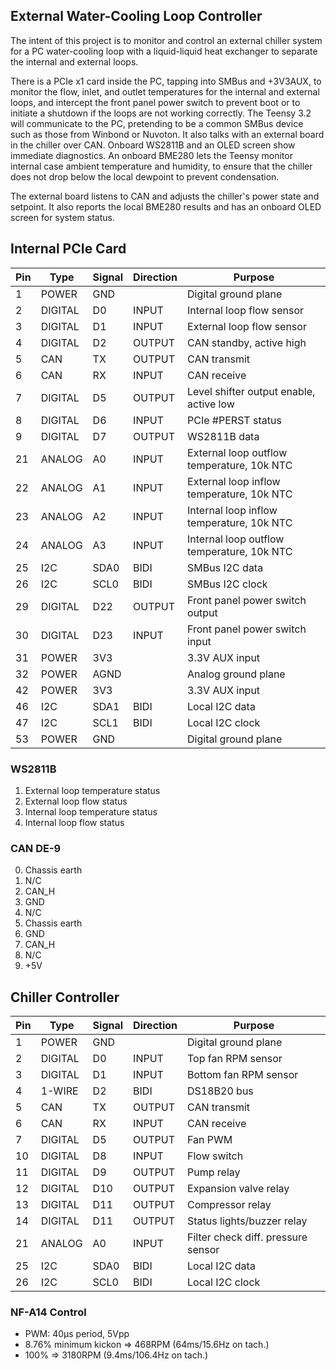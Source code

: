 External Water-Cooling Loop Controller
--------------------------------------

The intent of this project is to monitor and control an external chiller system for a PC water-cooling loop with a liquid-liquid heat exchanger to separate the internal and external loops.

There is a PCIe x1 card inside the PC, tapping into SMBus and +3V3AUX, to monitor the flow, inlet, and outlet temperatures for the internal and external loops, and intercept the front panel power switch to prevent boot or to initiate a shutdown if the loops are not working correctly. The Teensy 3.2 will communicate to the PC, pretending to be a common SMBus device such as those from Winbond or Nuvoton. It also talks with an external board in the chiller over CAN. Onboard WS2811B and an OLED screen show immediate diagnostics. An onboard BME280 lets the Teensy monitor internal case ambient temperature and humidity, to ensure that the chiller does not drop below the local dewpoint to prevent condensation.

The external board listens to CAN and adjusts the chiller's power state and setpoint. It also reports the local BME280 results and has an onboard OLED screen for system status.

## Internal PCIe Card

| Pin | Type    | Signal | Direction | Purpose                                      |
| --- | ------- | ------ | --------- | -------------------------------------------- |
| 1   | POWER   | GND    |           | Digital   ground plane                       |
| 2   | DIGITAL | D0     | INPUT     | Internal loop flow sensor                    |
| 3   | DIGITAL | D1     | INPUT     | External   loop flow sensor                  |
| 4   | DIGITAL | D2     | OUTPUT    | CAN standby, active high                     |
| 5   | CAN     | TX     | OUTPUT    | CAN   transmit                               |
| 6   | CAN     | RX     | INPUT     | CAN receive                                  |
| 7   | DIGITAL | D5     | OUTPUT    | Level   shifter output enable, active low    |
| 8   | DIGITAL | D6     | INPUT     | PCIe #PERST status                           |
| 9   | DIGITAL | D7     | OUTPUT    | WS2811B   data                               |
| 21  | ANALOG  | A0     | INPUT     | External loop outflow temperature, 10k   NTC |
| 22  | ANALOG  | A1     | INPUT     | External   loop inflow temperature, 10k NTC  |
| 23  | ANALOG  | A2     | INPUT     | Internal loop inflow temperature, 10k   NTC  |
| 24  | ANALOG  | A3     | INPUT     | Internal   loop outflow temperature, 10k NTC |
| 25  | I2C     | SDA0   | BIDI      | SMBus I2C data                               |
| 26  | I2C     | SCL0   | BIDI      | SMBus   I2C clock                            |
| 29  | DIGITAL | D22    | OUTPUT    | Front panel power switch output              |
| 30  | DIGITAL | D23    | INPUT     | Front   panel power switch input             |
| 31  | POWER   | 3V3    |           | 3.3V AUX input                               |
| 32  | POWER   | AGND   |           | Analog   ground plane                        |
| 42  | POWER   | 3V3    |           | 3.3V AUX input                               |
| 46  | I2C     | SDA1   | BIDI      | Local   I2C data                             |
| 47  | I2C     | SCL1   | BIDI      | Local I2C clock                              |
| 53  | POWER   | GND    |           | Digital   ground plane                       |

### WS2811B

1. External loop temperature status
2. External loop flow status
3. Internal loop temperature status
4. Internal loop flow status

### CAN DE-9

0. Chassis earth
1. N/C
2. CAN_H
3. GND
4. N/C
5. Chassis earth
6. GND
7. CAN_H
8. N/C
9. +5V

## Chiller Controller

| Pin | Type    | Signal | Direction | Purpose                                      |
| --- | ------- | ------ | --------- | -------------------------------------------- |
| 1   | POWER   | GND    |           | Digital   ground plane                       |
| 2   | DIGITAL | D0     | INPUT     | Top fan RPM sensor                           |
| 3   | DIGITAL | D1     | INPUT     | Bottom fan RPM sensor                        |
| 4   | 1-WIRE  | D2     | BIDI      | DS18B20 bus                                  |
| 5   | CAN     | TX     | OUTPUT    | CAN   transmit                               |
| 6   | CAN     | RX     | INPUT     | CAN receive                                  |
| 7   | DIGITAL | D5     | OUTPUT    | Fan PWM                                      |
| 10  | DIGITAL | D8     | INPUT     | Flow switch                                  |
| 11  | DIGITAL | D9     | OUTPUT    | Pump relay                                   |
| 12  | DIGITAL | D10    | OUTPUT    | Expansion valve relay                        |
| 13  | DIGITAL | D11    | OUTPUT    | Compressor relay                             |
| 14  | DIGITAL | D11    | OUTPUT    | Status lights/buzzer relay                   |
| 21  | ANALOG  | A0     | INPUT     | Filter check diff. pressure sensor           |
| 25  | I2C     | SDA0   | BIDI      | Local I2C data                               |
| 26  | I2C     | SCL0   | BIDI      | Local   I2C clock                            |

### NF-A14 Control
* PWM: 40μs period, 5Vpp
* 8.76% minimum kickon => 468RPM (64ms/15.6Hz on tach.)
* 100% => 3180RPM (9.4ms/106.4Hz on tach.)